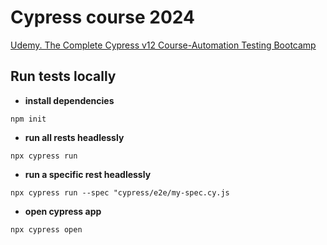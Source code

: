 # Cypress course 2024
[Udemy. The Complete Cypress v12 Course-Automation Testing Bootcamp](https://www.udemy.com/share/103quk3@i6toJiWbKxehYhSyPOC-Xe0s9JYWUDjz6MvwyfQ0Zb6FKl8-RCRSrACFsHa-_XelNg==/)

## Run tests locally

- **install dependencies**
``` 
npm init
```
- **run all rests headlessly**
``` 
npx cypress run
```
- **run a specific rest headlessly**
``` 
npx cypress run --spec "cypress/e2e/my-spec.cy.js
```
- **open cypress app**
``` 
npx cypress open
```

